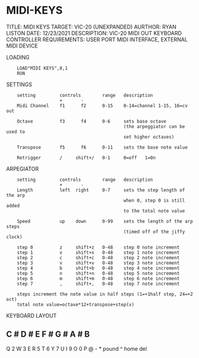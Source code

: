 # MIDI-KEYS

TITLE: MIDI KEYS
TARGET: VIC-20 (UNEXPANDED)
AURTHOR: RYAN LISTON
DATE: 12/23/2021
DESCRIPTION: VIC-20 MIDI OUT KEYBOARD CONTROLLER
REQUIREMENTS: USER PORT MIDI INTERFACE, EXTERNAL MIDI DEVICE


LOADING

        LOAD"MIDI KEYS",8,1
        RUN


SETTINGS


        setting         controls        range   description
                        +       -                
        Midi Channel    f1      f2      0-15    0-14=channel 1-15, 16=cv out
        
        Octave          f3      f4      0-6     sets base octave 
                                                (the arpeggiator can be used to
                                                set higher octaves)

        Transpose       f5      f6      0-11    sets the base note value 

        Retrigger       /     shift+/   0-1     0=off   1=0n


ARPEGIATOR

        setting         controls        range   description
                        +       -                
        Length          left  right     0-7     sets the step length of the arp
                                                when 0, step 0 is still added
                                                to the total note value 

        Speed           up    down      0-99    sets the length of the arp steps
                                                (timed off of the jiffy clock)

        step 0          z     shift+z   0-48    step 0 note increment
        step 1          x     shift+x   0-48    step 1 note increment
        step 2          c     shift+c   0-48    step 2 note increment
        step 3          v     shift+v   0-48    step 3 note increment
        step 4          b     shift+b   0-48    step 4 note increment
        step 5          n     shift+n   0-48    step 5 note increment
        step 6          m     shift+m   0-48    step 6 note increment
        step 7          ,     shift+,   0-48    step 7 note increment

        steps increment the note value in half steps (1=+1half step, 24=+2 oct)  
        total note value=octave*12+transpose+step(x)


KEYBOARD LAYOUT


C      #      D      #      E      F      #      G      #      A      #      B
-------------------------------------------------------------------------------
Q      2      W      3      E      R      5      T      6      Y      7      U
I      9      O      0      P      @      -      *      pound  ^      home   del
